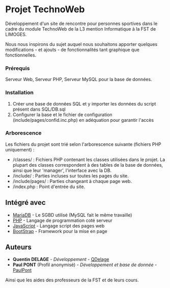 # Projet TechnoWeb

Développement d'un site de rencontre pour personnes sportives dans le cadre du module TechnoWeb de la L3 mention Informatique à la FST de LIMOGES.

Nous nous inspirons du sujet auquel nous souhaitons apporter quelques modifications - et ajouts - de fonctionnalités tant graphique que fonctionnelles.

### Prérequis

Serveur Web, Serveur PHP, Serveur MySQL pour la base de données.

### Installation

1. Créer une base de données SQL et y importer les données du script présent dans SQL/DB.sql
2. Configurer la base et le fichier de configuration (include/pages/confid.inc.php) en adéquation pour garantir l'accès

### Arborescence

Les fichiers du projet sont trié selon l'arborescence suivante (fichiers PHP uniquement) :

* /classes/ : Fichiers PHP contenant les classes utilisées dans le projet. La plupart des classes correspondent à des tables de la base de données, ainsi que leur 'manager', l'interface avec la DB.
* /include/ : Parties incluses sur toutes les pages du site.
* /include/pages/ : Parties changeant à chaque page web.
* /index.php : Point d'entrée du site.


## Intégré avec

* [MariaDB](https://mariadb.org/) - Le SGBD utilisé (MySQL fait le même travaille)
* [PHP](https://www.php.net/manual/fr/index.php) - Langage de programmation coté serveur
* [JavaScript](https://developer.mozilla.org/fr/docs/Web/JavaScript) - Langage script des pages web
* [BootStrap](https://getbootstrap.com/) - Framework pour la mise en page

## Auteurs

* **Quentin DELAGE** - *Développement* - [QDelage](https://github.com/QDelage)
* **Paul PONT** (Profil anonymisé) - *Développement et base de donnée* - [PaulPont](https://github.com/PaulPont)

Ainsi que les aides des professeurs de la FST et de leurs cours.